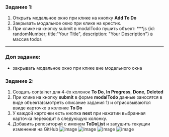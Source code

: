 ### Задание 1:

1. Открыть модальное окно при клике на кнопку **Add To Do**
2. Закрывать модальное окно при клике на крестик.
3. При клике на кнопку submit в modalTodo пушить объект:
   \*\*\*js
   {id: randomNumber; title:"Your Title", description: "Your Description"} в массив todos

---

### Доп задание:

- закрывать модальное окно при клике вне модального окна

### Задание 2:

1. Создать container для 4-ёх колонок **To Do**, **In Progress**, **Done**, **Deleted**
2. При клике на кнопку **submit** в форме **modalTodo** данные заносятся в виде объекта(смотреть описание задания 1) и
   отрисовываются ввиде карточке в колонке **To Do**
3. У каждой карточки есть кнопка **next** при нажатии выбранная карточка переходит в следующую колонку.
4. Добавить репозиторий с именем **ToDoList** и запушить текущии изменения на GitHub
   ![image](https://github.com/radomir-radionov/ToDoList-modern/assets/66359081/2e989d91-178e-48ef-a3ad-c25a6bba10b6)
   ![image](https://github.com/radomir-radionov/ToDoList-modern/assets/66359081/e0adb6ca-c0ca-4d8b-b537-61f07aa89a53)
   ![image](https://github.com/radomir-radionov/ToDoList-modern/assets/66359081/caaae4a9-2b76-4f67-a4ce-9e49ff549845)
   ![image](https://github.com/radomir-radionov/ToDoList-modern/assets/66359081/5fd9441c-f6dd-4677-8d47-6eb308e6e46b)




